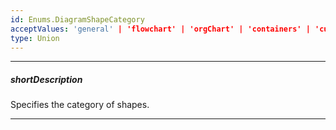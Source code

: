 ```yaml
---
id: Enums.DiagramShapeCategory
acceptValues: 'general' | 'flowchart' | 'orgChart' | 'containers' | 'custom'
type: Union
---
```

---
##### shortDescription
Specifies the category of shapes.

---
<!--
dxDiagramOptions.contextToolbox.category(api-reference/10 UI Components/dxDiagram/1 Configuration/contextToolbox/category.md)
dxDiagramOptions.toolbox.groups(api-reference/10 UI Components/dxDiagram/1 Configuration/toolbox/groups/groups.md)
dxDiagramOptions.toolbox.groups.category(api-reference/10 UI Components/dxDiagram/1 Configuration/toolbox/groups/category.md)
-->